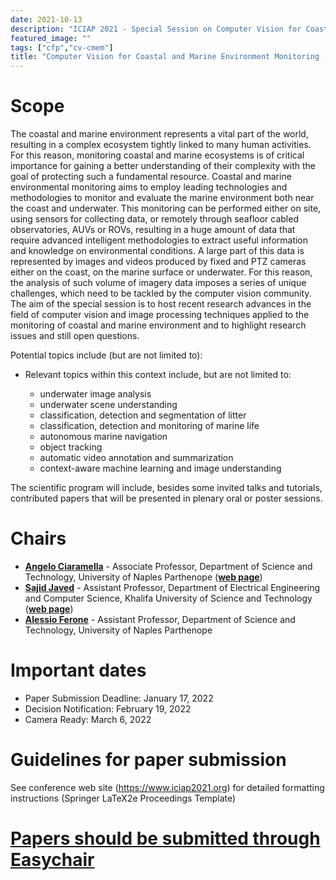 ```yaml
---
date: 2021-10-13
description: "ICIAP 2021 - Special Session on Computer Vision for Coastal and Marine Environment Monitoring"
featured_image: ""
tags: ["cfp","cv-cmem"]
title: "Computer Vision for Coastal and Marine Environment Monitoring (CV-CMEM)"
---
```


# Scope

The coastal and marine environment represents a vital part of the world, resulting in a complex ecosystem tightly linked to many human activities. For this reason, monitoring coastal and marine ecosystems is of critical importance for gaining a better understanding of their complexity with the goal of protecting such a fundamental resource. Coastal and marine environmental monitoring aims to employ leading technologies and methodologies to monitor and evaluate the marine environment both near the coast and underwater. This monitoring can be performed either on site, using sensors for collecting data, or remotely through seafloor cabled observatories, AUVs or ROVs, resulting in a huge amount of data that require advanced intelligent methodologies to extract useful information and knowledge on environmental conditions. A large part of this data is represented by images and videos produced by fixed and PTZ cameras either on the coast, on the marine surface or underwater. For this reason, the analysis of such volume of imagery data imposes a series of unique challenges, which need to be tackled by the computer vision community. The aim of the special session is to host recent research advances in the field of computer vision and image processing techniques applied to the monitoring of coastal and marine environment and to highlight research issues and still open questions.
 
Potential topics include (but are not limited to):

* Relevant topics within this context include, but are not limited to:

    - underwater image analysis
    - underwater scene understanding
    - classification, detection and segmentation of litter
    - classification, detection and monitoring of marine life
    - autonomous marine navigation
    - object tracking
    - automatic video annotation and summarization
    - context-aware machine learning and image understanding


The scientific program will include, besides some invited talks and tutorials, contributed papers that will be presented in plenary oral or poster sessions.

# Chairs
- **[Angelo Ciaramella](mailto:angelo.ciaramella@uniparthenope.it)** - Associate Professor, Department of Science and Technology, University of Naples Parthenope (**[web page](https://sites.google.com/view/ciss-angelociaramella/home)**)
- **[Sajid Javed](mailto:sajid.javed@ku.ac.ae)** - Assistant Professor, Department of Electrical Engineering and Computer Science, Khalifa University of Science and Technology (**[web page](https://www.ku.ac.ae/college-people/dr-sajid-javed)**)
- **[Alessio Ferone](mailto:alessio.ferone@uniparthenope.it)** - Assistant Professor, Department of Science and Technology, University of Naples Parthenope

# Important dates
- Paper Submission Deadline: January 17, 2022
- Decision Notification: February 19, 2022
- Camera Ready: March 6, 2022

# Guidelines for paper submission
See conference web site (https://www.iciap2021.org) for detailed formatting instructions (Springer LaTeX2e Proceedings Template)

# [Papers should be submitted through Easychair](https://easychair.org/conferences/?conf=cvcmem22)
